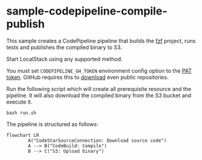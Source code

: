 # sample-codepipeline-compile-publish

This sample creates a CodePipeline pipeline that builds the [fzf](https://github.com/junegunn/fzf/) project, runs tests and publishes the compiled binary to S3.

Start LocalStack using any supported method.

You must set `CODEPIPELINE_GH_TOKEN` environment config option to the [PAT token](https://docs.github.com/en/authentication/keeping-your-account-and-data-secure/managing-your-personal-access-tokens#creating-a-fine-grained-personal-access-token). GitHub requires this to [download](https://docs.github.com/en/rest/repos/contents?apiVersion=2022-11-28#download-a-repository-archive-zip) even public repositories.

Run the following script which will create all prerequisite resource and the pipeline. It will also download the compiled binary from the S3 bucket and execute it.

```
bash run.sh
```

The pipeline is structured as follows:

```mermaid
flowchart LR
        A("CodeStarSourceConnection: Download source code")
        A --> B("CodeBuild: Compile")
        B --> C("S3: Upload binary")
```
